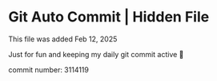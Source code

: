 # Git Auto Commit | Hidden File

This file was added Feb 12, 2025

Just for fun and keeping my daily git commit active 🤪

commit number: 3114119
